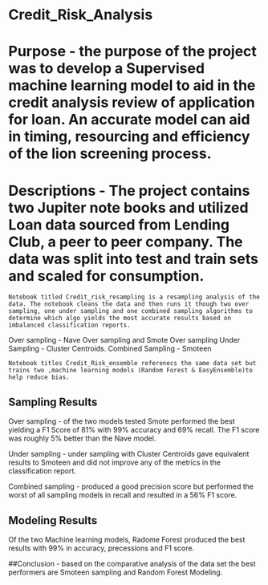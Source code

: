 # Credit_Risk_Analysis

# Purpose - the purpose of the project was to develop a Supervised machine learning model to aid in the credit analysis review of application for loan. An accurate model can aid in timing, resourcing and efficiency of the lion screening process. 

# Descriptions - The project contains two Jupiter note books and utilized Loan data sourced from Lending Club, a peer to peer company. The data was split into test and train sets and scaled for consumption.
	Notebook titled Credit_risk_resampling is a resampling analysis of the data. The notebook cleans the data and then runs it though two over sampling, one under sampling and one combined sampling algorithms to determine which algo yields the most accurate results based on imbalanced classification reports.  

Over sampling - Nave Over sampling and Smote Over sampling 
Under Sampling - Cluster Centroids.
Combined Sampling - Smoteen

	Notebook titles Credit_Risk_ensemble referenecs the same data set but trains two ,machine learning models (Random Forest & EasyEnsemble)to help reduce bias. 

## Sampling Results 
 
Over sampling - of the two models tested Smote performed the best yielding a F1 Score of 81% with 99% accuracy and 69% recall. The F1 score was roughly 5% better than the Nave model. 

Under sampling - under sampling with Cluster Centroids gave equivalent results to Smoteen  and did not improve any of the metrics  in the classification report.  

Combined sampling - produced a good precision score but performed the worst of all sampling models in recall and resulted in a 56% F1 score. 



## Modeling Results 

Of the two  Machine learning models, Radome Forest produced the best results with 99% in accuracy, precessions and F1 score.  

##Conclusion - based on the comparative analysis of the data set the best performers  are Smoteen sampling and Random Forest Modeling. 

